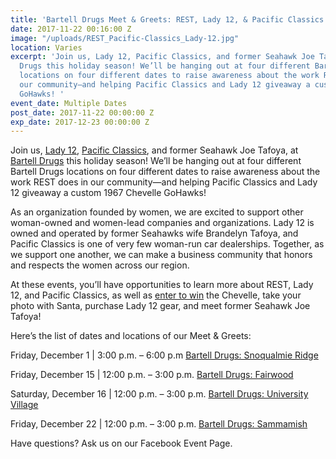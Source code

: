 ```yaml
---
title: 'Bartell Drugs Meet & Greets: REST, Lady 12, & Pacific Classics'
date: 2017-11-22 00:16:00 Z
image: "/uploads/REST_Pacific-Classics_Lady-12.jpg"
location: Varies
excerpt: 'Join us, Lady 12, Pacific Classics, and former Seahawk Joe Tafoya, at Bartell
  Drugs this holiday season! We’ll be hanging out at four different Bartell Drugs
  locations on four different dates to raise awareness about the work REST does in
  our community—and helping Pacific Classics and Lady 12 giveaway a custom 1967 Chevelle
  GoHawks! '
event_date: Multiple Dates
post_date: 2017-11-22 00:00:00 Z
exp_date: 2017-12-23 00:00:00 Z
---
```


Join us, [Lady 12](https://lady12s.com/pages/about-us-1), [Pacific Classics](http://www.pacificclassics.com/), and former Seahawk Joe Tafoya, at [Bartell Drugs](https://www.bartelldrugs.com/) this holiday season! We’ll be hanging out at four different Bartell Drugs locations on four different dates to raise awareness about the work REST does in our community—and helping Pacific Classics and Lady 12 giveaway a custom 1967 Chevelle GoHawks! 

As an organization founded by women, we are excited to support other woman-owned and women-lead companies and organizations. Lady 12 is owned and operated by former Seahawks wife Brandelyn Tafoya, and Pacific Classics is one of very few woman-run car dealerships. Together, as we support one another, we can make a business community that honors and respects the women across our region. 

At these events, you’ll have opportunities to learn more about REST, Lady 12, and Pacific Classics, as well as [enter to win](http://l12promo.com/) the Chevelle, take your photo with Santa, purchase Lady 12 gear, and meet former Seahawk Joe Tafoya!

Here’s the list of dates and locations of our Meet & Greets:

Friday, December 1 | 3:00 p.m. – 6:00 p.m
[Bartell Drugs: Snoqualmie Ridge](https://www.bartelldrugs.com/store/snoqualmie-ridge/)

Friday, December 15 | 12:00 p.m. – 3:00 p.m.
[Bartell Drugs: Fairwood](https://www.bartelldrugs.com/store/fairwood/)

Saturday, December 16 | 12:00 p.m. – 3:00 p.m. 
[Bartell Drugs: University Village](https://www.bartelldrugs.com/store/university-village/)

Friday, December 22 | 12:00 p.m. – 3:00 p.m. 
[Bartell Drugs: Sammamish](https://www.bartelldrugs.com/store/sammamish/)

Have questions? Ask us on our Facebook Event Page. 
